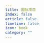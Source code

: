 ```yaml
---
title: 国际项目
index: false
article: false
timeline: false
icon: book
category: ""
---
```


<Catalog />
